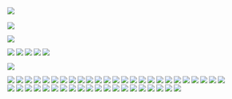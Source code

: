 ![](https://66.media.tumblr.com/0706932ad7140c8a444433ed0df6495e/915b1ddbd223692e-77/s500x750/05381faeb3e73c886ff4423382d981192f174a75.gifv)
---
![](https://www.animatedimages.org/data/media/436/animated-counter-image-0003.gif)

![](https://stryvemarketing.com/wp-content/uploads/2016/04/flamingline.gif)

![](https://img.userbars.be/userbars/8/41976.gif)
![](https://img.userbars.be/userbars/7/3151.jpg)
![](https://img.userbars.be/userbars/8/42106.gif)
![](https://img.userbars.be/userbars/8/51849.gif)
![](https://img.userbars.be/userbars/10/47464.gif)

![](https://stryvemarketing.com/wp-content/uploads/2016/04/welcome.gif)

![](https://images-wixmp-ed30a86b8c4ca887773594c2.wixmp.com/i/ecc4bc54-aa20-47d3-b080-4fd35a4a42e7/db4cl6q-95ff20b3-f7b9-4e6b-b86f-b6388441bc48.gif)
![](https://images-wixmp-ed30a86b8c4ca887773594c2.wixmp.com/i/c13b74f8-5efe-4da7-9b66-ea7bd129067f/dbmbgtw-b6dbc29c-0e9d-404c-b044-2d88eec938a4.gif)
![](https://images-wixmp-ed30a86b8c4ca887773594c2.wixmp.com/i/579a7b5d-7eee-4225-abea-32ab81fbe53d/dc9s8m2-e785303d-2d00-42ea-9ca9-889e1bd750f2.gif)
![](https://images-wixmp-ed30a86b8c4ca887773594c2.wixmp.com/f/62133b02-628f-479a-9f58-6bf21c6943af/dcqyswq-4dc20351-da3f-4f89-b11f-ce8cdda3d67f.png/v1/fill/w_99,h_56,strp/deltarune_03____stamp_by_toonytlme_dcqyswq-fullview.png?token=eyJ0eXAiOiJKV1QiLCJhbGciOiJIUzI1NiJ9.eyJzdWIiOiJ1cm46YXBwOiIsImlzcyI6InVybjphcHA6Iiwib2JqIjpbW3siaGVpZ2h0IjoiPD01NiIsInBhdGgiOiJcL2ZcLzYyMTMzYjAyLTYyOGYtNDc5YS05ZjU4LTZiZjIxYzY5NDNhZlwvZGNxeXN3cS00ZGMyMDM1MS1kYTNmLTRmODktYjExZi1jZThjZGRhM2Q2N2YucG5nIiwid2lkdGgiOiI8PTk5In1dXSwiYXVkIjpbInVybjpzZXJ2aWNlOmltYWdlLm9wZXJhdGlvbnMiXX0.-KJCanpL4Bf6Cqu7hrcqbAL0vHcDlTUlyovwAl7lr04)
![](https://images-wixmp-ed30a86b8c4ca887773594c2.wixmp.com/i/425ce689-235e-4cfa-af1c-9ce15f33b7d3/db69qd7-8e0858ec-f16e-4acb-96a0-a8fe9189d99b.gif)
![](https://images-wixmp-ed30a86b8c4ca887773594c2.wixmp.com/i/d17b2467-9577-427b-a91e-e87ef1a3e769/dab6pxm-b446b8ac-c5de-4449-baf5-fcd89f5fcb52.gif)
![](https://images-wixmp-ed30a86b8c4ca887773594c2.wixmp.com/i/a9be36d2-307f-44f3-9719-8a0958c360b9/dackvzv-4e9d1e61-9280-49e3-ad09-e0829d503d90.gif)
![](https://images-wixmp-ed30a86b8c4ca887773594c2.wixmp.com/i/2623f1ac-e8cb-4584-a8bd-53eaaf9eb183/db5x4pk-acc7406b-5aea-4dd0-a65d-2280b78615f5.gif)
![](https://images-wixmp-ed30a86b8c4ca887773594c2.wixmp.com/i/24ce2edd-5232-474d-89cd-9c02e7c3d9ea/db97vj9-f86be4e3-d45a-4082-a7ab-6b89adc85273.gif)
![](https://images-wixmp-ed30a86b8c4ca887773594c2.wixmp.com/i/a68971c0-f2e0-4ea7-9416-87e1b00e1672/d4orpp4-ce90374a-b468-4ee9-9a52-2245afcfe61a.gif)
![](https://images-wixmp-ed30a86b8c4ca887773594c2.wixmp.com/i/e0b22fa2-60af-40df-ad63-751d66b97a8a/d9mygjd-cf473375-7244-4d97-a006-5b2cde98d5d6.gif)
![](https://images-wixmp-ed30a86b8c4ca887773594c2.wixmp.com/i/c7c3d09a-d143-4965-98c2-9b0388369d3a/dbrc5u0-1ed4d46e-cfcf-4da8-946e-0b523b9dbd28.gif)
![](https://images-wixmp-ed30a86b8c4ca887773594c2.wixmp.com/f/0f86d918-28ec-4c53-8b3d-3f4d557c38d1/dbrorqo-feb52e98-92d7-45d4-ab4b-7da481964009.png/v1/fill/w_99,h_56,strp/aesthetic_stamp_by_kawaiistamps_dbrorqo-fullview.png?token=eyJ0eXAiOiJKV1QiLCJhbGciOiJIUzI1NiJ9.eyJzdWIiOiJ1cm46YXBwOiIsImlzcyI6InVybjphcHA6Iiwib2JqIjpbW3siaGVpZ2h0IjoiPD01NiIsInBhdGgiOiJcL2ZcLzBmODZkOTE4LTI4ZWMtNGM1My04YjNkLTNmNGQ1NTdjMzhkMVwvZGJyb3Jxby1mZWI1MmU5OC05MmQ3LTQ1ZDQtYWI0Yi03ZGE0ODE5NjQwMDkucG5nIiwid2lkdGgiOiI8PTk5In1dXSwiYXVkIjpbInVybjpzZXJ2aWNlOmltYWdlLm9wZXJhdGlvbnMiXX0.aTk9Ir4kTdpYZf1C1JS9elRTy0YSY9JRO0yhg3tgT3Y)
![](https://images-wixmp-ed30a86b8c4ca887773594c2.wixmp.com/f/248df0f2-e2be-4c13-9467-499a4d330ffb/dbccjsa-467ca948-2a56-46a4-a4c7-d10a8f44d888.png/v1/fill/w_99,h_56,strp/pancakes_stamp_by_aestheticstamps_dbccjsa-fullview.png?token=eyJ0eXAiOiJKV1QiLCJhbGciOiJIUzI1NiJ9.eyJzdWIiOiJ1cm46YXBwOiIsImlzcyI6InVybjphcHA6Iiwib2JqIjpbW3siaGVpZ2h0IjoiPD01NiIsInBhdGgiOiJcL2ZcLzI0OGRmMGYyLWUyYmUtNGMxMy05NDY3LTQ5OWE0ZDMzMGZmYlwvZGJjY2pzYS00NjdjYTk0OC0yYTU2LTQ2YTQtYTRjNy1kMTBhOGY0NGQ4ODgucG5nIiwid2lkdGgiOiI8PTk5In1dXSwiYXVkIjpbInVybjpzZXJ2aWNlOmltYWdlLm9wZXJhdGlvbnMiXX0.E00x-ZLe5V5t-HfAQE-IGf7vdnm7Ve_e_o92vTsQsPw)
![](https://images-wixmp-ed30a86b8c4ca887773594c2.wixmp.com/f/b295ad0a-0546-4b13-8e05-872debffadc8/dapmu3i-1435475a-6100-475d-a163-0e5d2bcb6eab.png/v1/fill/w_99,h_56,strp/wiiu_owner_stamp_by_jazzax_dapmu3i-fullview.png?token=eyJ0eXAiOiJKV1QiLCJhbGciOiJIUzI1NiJ9.eyJzdWIiOiJ1cm46YXBwOiIsImlzcyI6InVybjphcHA6Iiwib2JqIjpbW3siaGVpZ2h0IjoiPD01NiIsInBhdGgiOiJcL2ZcL2IyOTVhZDBhLTA1NDYtNGIxMy04ZTA1LTg3MmRlYmZmYWRjOFwvZGFwbXUzaS0xNDM1NDc1YS02MTAwLTQ3NWQtYTE2My0wZTVkMmJjYjZlYWIucG5nIiwid2lkdGgiOiI8PTk5In1dXSwiYXVkIjpbInVybjpzZXJ2aWNlOmltYWdlLm9wZXJhdGlvbnMiXX0.dXOIjflHTbP-VuOwHmvxXZDEtFJJn5rD-ax5ue42-bs)
![](https://images-wixmp-ed30a86b8c4ca887773594c2.wixmp.com/f/4c2080ca-0d3a-4251-83eb-597554e03f89/dciv4f2-4838780f-588e-419e-903a-14f2f7d3df64.png/v1/fill/w_99,h_56,strp/being_nice_is_fun_by_st4mps_dciv4f2-fullview.png?token=eyJ0eXAiOiJKV1QiLCJhbGciOiJIUzI1NiJ9.eyJzdWIiOiJ1cm46YXBwOiIsImlzcyI6InVybjphcHA6Iiwib2JqIjpbW3siaGVpZ2h0IjoiPD01NiIsInBhdGgiOiJcL2ZcLzRjMjA4MGNhLTBkM2EtNDI1MS04M2ViLTU5NzU1NGUwM2Y4OVwvZGNpdjRmMi00ODM4NzgwZi01ODhlLTQxOWUtOTAzYS0xNGYyZjdkM2RmNjQucG5nIiwid2lkdGgiOiI8PTk5In1dXSwiYXVkIjpbInVybjpzZXJ2aWNlOmltYWdlLm9wZXJhdGlvbnMiXX0.jgGTYH6_mZ4CkRLrE7OqyW44eeOhhNTBV95ONMix2EI)
![](https://images-wixmp-ed30a86b8c4ca887773594c2.wixmp.com/f/cf79e087-c4e0-406e-8eed-fc62e1142056/dbvx3a8-5e001d2e-c603-4ee8-84d2-57bf90c8a9a9.png/v1/fill/w_99,h_56,strp/glow_aesthetic_stamp_by_hematology_dbvx3a8-fullview.png?token=eyJ0eXAiOiJKV1QiLCJhbGciOiJIUzI1NiJ9.eyJzdWIiOiJ1cm46YXBwOiIsImlzcyI6InVybjphcHA6Iiwib2JqIjpbW3siaGVpZ2h0IjoiPD01NiIsInBhdGgiOiJcL2ZcL2NmNzllMDg3LWM0ZTAtNDA2ZS04ZWVkLWZjNjJlMTE0MjA1NlwvZGJ2eDNhOC01ZTAwMWQyZS1jNjAzLTRlZTgtODRkMi01N2JmOTBjOGE5YTkucG5nIiwid2lkdGgiOiI8PTk5In1dXSwiYXVkIjpbInVybjpzZXJ2aWNlOmltYWdlLm9wZXJhdGlvbnMiXX0.lz6IK4_EIPR5LzHGsRBq94_fIRrGzgH4J21qttiDcGY)
![](https://images-wixmp-ed30a86b8c4ca887773594c2.wixmp.com/i/5452ddc8-e60f-44ba-a322-71307bd77648/d3j53m1-5ba7375c-88cb-4baa-8a49-f47c2862b4ea.gif)
![](https://images-wixmp-ed30a86b8c4ca887773594c2.wixmp.com/f/248df0f2-e2be-4c13-9467-499a4d330ffb/d9nc38v-51cc0fe0-9a6a-4586-b17c-a3ba1d32b6cf.png/v1/fill/w_99,h_56,strp/kirby_stamp_3_by_aestheticstamps_d9nc38v-fullview.png?token=eyJ0eXAiOiJKV1QiLCJhbGciOiJIUzI1NiJ9.eyJzdWIiOiJ1cm46YXBwOiIsImlzcyI6InVybjphcHA6Iiwib2JqIjpbW3siaGVpZ2h0IjoiPD01NiIsInBhdGgiOiJcL2ZcLzI0OGRmMGYyLWUyYmUtNGMxMy05NDY3LTQ5OWE0ZDMzMGZmYlwvZDluYzM4di01MWNjMGZlMC05YTZhLTQ1ODYtYjE3Yy1hM2JhMWQzMmI2Y2YucG5nIiwid2lkdGgiOiI8PTk5In1dXSwiYXVkIjpbInVybjpzZXJ2aWNlOmltYWdlLm9wZXJhdGlvbnMiXX0.nJuAlqU6s3JdFV9tNuqFw-GwX2YlXCwbUr7e228jdcs)
![](https://images-wixmp-ed30a86b8c4ca887773594c2.wixmp.com/f/924f5731-80ab-49f0-bff5-34f68edcc666/dcvnwnn-7b13a106-ca6d-4163-98f2-4edfc1538828.png/v1/fill/w_99,h_63,strp/undertale____human_soul_stamp_kindness____f2u_by_the_noisemaker_dcvnwnn-fullview.png?token=eyJ0eXAiOiJKV1QiLCJhbGciOiJIUzI1NiJ9.eyJzdWIiOiJ1cm46YXBwOiIsImlzcyI6InVybjphcHA6Iiwib2JqIjpbW3siaGVpZ2h0IjoiPD02MyIsInBhdGgiOiJcL2ZcLzkyNGY1NzMxLTgwYWItNDlmMC1iZmY1LTM0ZjY4ZWRjYzY2NlwvZGN2bndubi03YjEzYTEwNi1jYTZkLTQxNjMtOThmMi00ZWRmYzE1Mzg4MjgucG5nIiwid2lkdGgiOiI8PTk5In1dXSwiYXVkIjpbInVybjpzZXJ2aWNlOmltYWdlLm9wZXJhdGlvbnMiXX0.iKSO8Rv7xd9EQP0Ju9kB8wporpsA7bQxLHS7qIzGgh4)
![](https://images-wixmp-ed30a86b8c4ca887773594c2.wixmp.com/f/b8e1738b-f255-42d0-aa82-2b6e95da3a11/daq81hi-d5300cc8-fbdc-4b4d-b193-1facaefba194.png/v1/fill/w_99,h_55,q_80,strp/i_wanted_to_make_a_stamp_by_rottendickcheese_daq81hi-fullview.jpg?token=eyJ0eXAiOiJKV1QiLCJhbGciOiJIUzI1NiJ9.eyJzdWIiOiJ1cm46YXBwOiIsImlzcyI6InVybjphcHA6Iiwib2JqIjpbW3siaGVpZ2h0IjoiPD01NSIsInBhdGgiOiJcL2ZcL2I4ZTE3MzhiLWYyNTUtNDJkMC1hYTgyLTJiNmU5NWRhM2ExMVwvZGFxODFoaS1kNTMwMGNjOC1mYmRjLTRiNGQtYjE5My0xZmFjYWVmYmExOTQucG5nIiwid2lkdGgiOiI8PTk5In1dXSwiYXVkIjpbInVybjpzZXJ2aWNlOmltYWdlLm9wZXJhdGlvbnMiXX0.XR7mTgEloCFNOYzhO7ZCdxOT5a_GqWt-MulrGQ1hHms)
![](https://images-wixmp-ed30a86b8c4ca887773594c2.wixmp.com/f/cc5a3385-8338-4dc1-8b35-f296be2b26fd/dccgo1c-49546f14-678d-4259-a5c2-ec5599b53677.png/v1/fill/w_99,h_56,q_80,strp/stamp_03_by_xbatgirl_dccgo1c-fullview.jpg?token=eyJ0eXAiOiJKV1QiLCJhbGciOiJIUzI1NiJ9.eyJzdWIiOiJ1cm46YXBwOiIsImlzcyI6InVybjphcHA6Iiwib2JqIjpbW3siaGVpZ2h0IjoiPD01NiIsInBhdGgiOiJcL2ZcL2NjNWEzMzg1LTgzMzgtNGRjMS04YjM1LWYyOTZiZTJiMjZmZFwvZGNjZ28xYy00OTU0NmYxNC02NzhkLTQyNTktYTVjMi1lYzU1OTliNTM2NzcucG5nIiwid2lkdGgiOiI8PTk5In1dXSwiYXVkIjpbInVybjpzZXJ2aWNlOmltYWdlLm9wZXJhdGlvbnMiXX0.ey67xSU5c-SjKe_65ndIf2291iprzjE_8L2TRwrgO4I)
![](https://images-wixmp-ed30a86b8c4ca887773594c2.wixmp.com/f/7714c4cf-6260-4fce-bb57-7ab0b46d8598/dbrp0xv-f1e895a0-fc3f-4810-9357-c0f124aa487b.png/v1/fill/w_99,h_56,strp/my_sweet_piano_by_phlogistinator_dbrp0xv-fullview.png?token=eyJ0eXAiOiJKV1QiLCJhbGciOiJIUzI1NiJ9.eyJzdWIiOiJ1cm46YXBwOiIsImlzcyI6InVybjphcHA6Iiwib2JqIjpbW3siaGVpZ2h0IjoiPD01NiIsInBhdGgiOiJcL2ZcLzc3MTRjNGNmLTYyNjAtNGZjZS1iYjU3LTdhYjBiNDZkODU5OFwvZGJycDB4di1mMWU4OTVhMC1mYzNmLTQ4MTAtOTM1Ny1jMGYxMjRhYTQ4N2IucG5nIiwid2lkdGgiOiI8PTk5In1dXSwiYXVkIjpbInVybjpzZXJ2aWNlOmltYWdlLm9wZXJhdGlvbnMiXX0.5-h7hvTo9M4-O-nhCTHSQ42vQ0bZsNZGEEREgIgE-10)
![](https://images-wixmp-ed30a86b8c4ca887773594c2.wixmp.com/f/92452339-bac9-47bb-99f4-b53432a5d515/dcq8z3o-fc78a8d2-c3af-4ec9-ab4d-c3e50e05e0be.png/v1/fill/w_99,h_56,strp/sanrio_by_glitterzipper_dcq8z3o-fullview.png?token=eyJ0eXAiOiJKV1QiLCJhbGciOiJIUzI1NiJ9.eyJzdWIiOiJ1cm46YXBwOiIsImlzcyI6InVybjphcHA6Iiwib2JqIjpbW3siaGVpZ2h0IjoiPD01NiIsInBhdGgiOiJcL2ZcLzkyNDUyMzM5LWJhYzktNDdiYi05OWY0LWI1MzQzMmE1ZDUxNVwvZGNxOHozby1mYzc4YThkMi1jM2FmLTRlYzktYWI0ZC1jM2U1MGUwNWUwYmUucG5nIiwid2lkdGgiOiI8PTk5In1dXSwiYXVkIjpbInVybjpzZXJ2aWNlOmltYWdlLm9wZXJhdGlvbnMiXX0.rNdAg-sxNO2nhz0cQNEURee_5nwpTUJvP6DmafJmMIY)
![](https://images-wixmp-ed30a86b8c4ca887773594c2.wixmp.com/f/92452339-bac9-47bb-99f4-b53432a5d515/dcq8zzq-5962ccff-a6fc-4976-b569-f34ce0457804.png/v1/fill/w_99,h_56,strp/acnl_by_glitterzipper_dcq8zzq-fullview.png?token=eyJ0eXAiOiJKV1QiLCJhbGciOiJIUzI1NiJ9.eyJzdWIiOiJ1cm46YXBwOiIsImlzcyI6InVybjphcHA6Iiwib2JqIjpbW3siaGVpZ2h0IjoiPD01NiIsInBhdGgiOiJcL2ZcLzkyNDUyMzM5LWJhYzktNDdiYi05OWY0LWI1MzQzMmE1ZDUxNVwvZGNxOHp6cS01OTYyY2NmZi1hNmZjLTQ5NzYtYjU2OS1mMzRjZTA0NTc4MDQucG5nIiwid2lkdGgiOiI8PTk5In1dXSwiYXVkIjpbInVybjpzZXJ2aWNlOmltYWdlLm9wZXJhdGlvbnMiXX0.d-H-r0mB_1Y-OPIhxZ3IN5_irMFapbTD6vei88T2sJ8)
![](https://images-wixmp-ed30a86b8c4ca887773594c2.wixmp.com/f/b295ad0a-0546-4b13-8e05-872debffadc8/dapmu28-ff011c9d-5ac1-4dae-9876-f63442d00f0b.png/v1/fill/w_99,h_56,strp/gameboy_advance_owner_stamp_by_jazzax_dapmu28-fullview.png?token=eyJ0eXAiOiJKV1QiLCJhbGciOiJIUzI1NiJ9.eyJzdWIiOiJ1cm46YXBwOiIsImlzcyI6InVybjphcHA6Iiwib2JqIjpbW3siaGVpZ2h0IjoiPD01NiIsInBhdGgiOiJcL2ZcL2IyOTVhZDBhLTA1NDYtNGIxMy04ZTA1LTg3MmRlYmZmYWRjOFwvZGFwbXUyOC1mZjAxMWM5ZC01YWMxLTRkYWUtOTg3Ni1mNjM0NDJkMDBmMGIucG5nIiwid2lkdGgiOiI8PTk5In1dXSwiYXVkIjpbInVybjpzZXJ2aWNlOmltYWdlLm9wZXJhdGlvbnMiXX0.19wNhik-DbZSu3bNwzkZZ7ZALaq-3oucCwheM6j4K2Q)
![](https://images-wixmp-ed30a86b8c4ca887773594c2.wixmp.com/f/1f733f36-2d53-4b01-a2bd-fbe3266416cf/daekjwb-9568729e-e437-4ee6-bb20-e3b940d1cdf6.png/v1/fill/w_99,h_56,strp/vintage_dr_pepper_stamp_by_undeadsolaris_daekjwb-fullview.png?token=eyJ0eXAiOiJKV1QiLCJhbGciOiJIUzI1NiJ9.eyJzdWIiOiJ1cm46YXBwOiIsImlzcyI6InVybjphcHA6Iiwib2JqIjpbW3siaGVpZ2h0IjoiPD01NiIsInBhdGgiOiJcL2ZcLzFmNzMzZjM2LTJkNTMtNGIwMS1hMmJkLWZiZTMyNjY0MTZjZlwvZGFla2p3Yi05NTY4NzI5ZS1lNDM3LTRlZTYtYmIyMC1lM2I5NDBkMWNkZjYucG5nIiwid2lkdGgiOiI8PTk5In1dXSwiYXVkIjpbInVybjpzZXJ2aWNlOmltYWdlLm9wZXJhdGlvbnMiXX0.tSJ21f08VmVIuOZPc9JWuq922kmWB0viseJt5Ft7Z7E)
![](https://images-wixmp-ed30a86b8c4ca887773594c2.wixmp.com/f/5e3500d6-8cf6-4863-9a5f-7fa21a0d7674/dacgv80-3094bf76-5970-4e9a-aada-910b15509d7e.png/v1/fill/w_99,h_56,strp/004_by_asthtc_dacgv80-fullview.png?token=eyJ0eXAiOiJKV1QiLCJhbGciOiJIUzI1NiJ9.eyJzdWIiOiJ1cm46YXBwOiIsImlzcyI6InVybjphcHA6Iiwib2JqIjpbW3siaGVpZ2h0IjoiPD01NiIsInBhdGgiOiJcL2ZcLzVlMzUwMGQ2LThjZjYtNDg2My05YTVmLTdmYTIxYTBkNzY3NFwvZGFjZ3Y4MC0zMDk0YmY3Ni01OTcwLTRlOWEtYWFkYS05MTBiMTU1MDlkN2UucG5nIiwid2lkdGgiOiI8PTk5In1dXSwiYXVkIjpbInVybjpzZXJ2aWNlOmltYWdlLm9wZXJhdGlvbnMiXX0.z-HBfmsHKD9O1tWQDDqqw0a0ASlGCDsfmnCozH3nAe8)
![](https://images-wixmp-ed30a86b8c4ca887773594c2.wixmp.com/f/6ff97c3e-17aa-4382-83e2-e6e83a0670e1/dcflhzr-64f831af-aa62-4cbe-84a1-649e4383a965.png/v1/fill/w_99,h_55,q_80,strp/_stamp__what_s_with_all_the_hate_towards_fortnite__by_hudicmark219_dcflhzr-fullview.jpg?token=eyJ0eXAiOiJKV1QiLCJhbGciOiJIUzI1NiJ9.eyJzdWIiOiJ1cm46YXBwOiIsImlzcyI6InVybjphcHA6Iiwib2JqIjpbW3siaGVpZ2h0IjoiPD01NSIsInBhdGgiOiJcL2ZcLzZmZjk3YzNlLTE3YWEtNDM4Mi04M2UyLWU2ZTgzYTA2NzBlMVwvZGNmbGh6ci02NGY4MzFhZi1hYTYyLTRjYmUtODRhMS02NDllNDM4M2E5NjUucG5nIiwid2lkdGgiOiI8PTk5In1dXSwiYXVkIjpbInVybjpzZXJ2aWNlOmltYWdlLm9wZXJhdGlvbnMiXX0.X8duDw4SMI8USDMVRywewH-Yv88Um20Wf2nvGeWTG4Y)
![](https://images-wixmp-ed30a86b8c4ca887773594c2.wixmp.com/f/5acc7e13-609e-492a-b5a5-510ae7b8c188/dduyv6s-157e3216-58b4-4317-bd24-e80522de3ada.gif?token=eyJ0eXAiOiJKV1QiLCJhbGciOiJIUzI1NiJ9.eyJzdWIiOiJ1cm46YXBwOiIsImlzcyI6InVybjphcHA6Iiwib2JqIjpbW3sicGF0aCI6IlwvZlwvNWFjYzdlMTMtNjA5ZS00OTJhLWI1YTUtNTEwYWU3YjhjMTg4XC9kZHV5djZzLTE1N2UzMjE2LTU4YjQtNDMxNy1iZDI0LWU4MDUyMmRlM2FkYS5naWYifV1dLCJhdWQiOlsidXJuOnNlcnZpY2U6ZmlsZS5kb3dubG9hZCJdfQ.7bpNf5IWFF9ykj8u8zzrd3W9ce58k5Pd_JVYUNsfu7Q)
![](https://images-wixmp-ed30a86b8c4ca887773594c2.wixmp.com/i/c8268b29-51ba-484f-a0c6-4e35e8837eb0/dcey6p3-4a3b229f-cc85-4646-a450-0263a57a346b.gif)
![](https://images-wixmp-ed30a86b8c4ca887773594c2.wixmp.com/f/8e79db37-b015-4152-99a7-c60b9787ac0c/dc63nfi-e98ddfb8-1cf4-46f5-aa91-d49c38de4dde.png/v1/fill/w_99,h_56,strp/moe_shop_stamp_by_stratosqueer_dc63nfi-fullview.png?token=eyJ0eXAiOiJKV1QiLCJhbGciOiJIUzI1NiJ9.eyJzdWIiOiJ1cm46YXBwOiIsImlzcyI6InVybjphcHA6Iiwib2JqIjpbW3siaGVpZ2h0IjoiPD01NiIsInBhdGgiOiJcL2ZcLzhlNzlkYjM3LWIwMTUtNDE1Mi05OWE3LWM2MGI5Nzg3YWMwY1wvZGM2M25maS1lOThkZGZiOC0xY2Y0LTQ2ZjUtYWE5MS1kNDljMzhkZTRkZGUucG5nIiwid2lkdGgiOiI8PTk5In1dXSwiYXVkIjpbInVybjpzZXJ2aWNlOmltYWdlLm9wZXJhdGlvbnMiXX0.--gsNNz_CSHrTwkxLfkl5_LNQx7-afg-VbjUmMaT30E)
![](https://images-wixmp-ed30a86b8c4ca887773594c2.wixmp.com/f/6f096506-77f1-43ad-8c4f-79bc935a9289/dbhy6ny-3076e4af-d08b-46b7-a234-5a84917a551a.gif?token=eyJ0eXAiOiJKV1QiLCJhbGciOiJIUzI1NiJ9.eyJzdWIiOiJ1cm46YXBwOiIsImlzcyI6InVybjphcHA6Iiwib2JqIjpbW3sicGF0aCI6IlwvZlwvNmYwOTY1MDYtNzdmMS00M2FkLThjNGYtNzliYzkzNWE5Mjg5XC9kYmh5Nm55LTMwNzZlNGFmLWQwOGItNDZiNy1hMjM0LTVhODQ5MTdhNTUxYS5naWYifV1dLCJhdWQiOlsidXJuOnNlcnZpY2U6ZmlsZS5kb3dubG9hZCJdfQ.7eH8ImuXgrby5jepZTCeOi-PsOK9i7OushFasZn34wo)
![](https://images-wixmp-ed30a86b8c4ca887773594c2.wixmp.com/f/7ac2ca68-3fb1-4d17-b066-24d303048e22/dc05t7o-0d7f1787-5f8f-435a-819b-b2105ba0b8b1.gif?token=eyJ0eXAiOiJKV1QiLCJhbGciOiJIUzI1NiJ9.eyJzdWIiOiJ1cm46YXBwOiIsImlzcyI6InVybjphcHA6Iiwib2JqIjpbW3sicGF0aCI6IlwvZlwvN2FjMmNhNjgtM2ZiMS00ZDE3LWIwNjYtMjRkMzAzMDQ4ZTIyXC9kYzA1dDdvLTBkN2YxNzg3LTVmOGYtNDM1YS04MTliLWIyMTA1YmEwYjhiMS5naWYifV1dLCJhdWQiOlsidXJuOnNlcnZpY2U6ZmlsZS5kb3dubG9hZCJdfQ.h3JcKdRXq2L3w3tlDf4MHWgsJAmWlTMIcQy34TeHXU4)
![](https://images-wixmp-ed30a86b8c4ca887773594c2.wixmp.com/f/47828795-8df5-440e-8f7e-55b7005b3a09/dbghs0b-85be7feb-564b-41a2-bd01-8f236a0c90d9.png/v1/fill/w_99,h_56,strp/tsumugi_shirogane_anthology_stamp_by_kaokoko_dbghs0b-fullview.png?token=eyJ0eXAiOiJKV1QiLCJhbGciOiJIUzI1NiJ9.eyJzdWIiOiJ1cm46YXBwOiIsImlzcyI6InVybjphcHA6Iiwib2JqIjpbW3siaGVpZ2h0IjoiPD01NiIsInBhdGgiOiJcL2ZcLzQ3ODI4Nzk1LThkZjUtNDQwZS04ZjdlLTU1YjcwMDViM2EwOVwvZGJnaHMwYi04NWJlN2ZlYi01NjRiLTQxYTItYmQwMS04ZjIzNmEwYzkwZDkucG5nIiwid2lkdGgiOiI8PTk5In1dXSwiYXVkIjpbInVybjpzZXJ2aWNlOmltYWdlLm9wZXJhdGlvbnMiXX0.ci7YvqYIpLCYj0BAAJfRBdRLJRTY-Ml5oh14HHJ3K8w)
![](https://images-wixmp-ed30a86b8c4ca887773594c2.wixmp.com/f/7714c4cf-6260-4fce-bb57-7ab0b46d8598/dci5p63-1d19d07b-ad20-43af-952d-23a57749b840.png/v1/fill/w_99,h_56,strp/anime_doll_by_phlogistinator_dci5p63-fullview.png?token=eyJ0eXAiOiJKV1QiLCJhbGciOiJIUzI1NiJ9.eyJzdWIiOiJ1cm46YXBwOiIsImlzcyI6InVybjphcHA6Iiwib2JqIjpbW3siaGVpZ2h0IjoiPD01NiIsInBhdGgiOiJcL2ZcLzc3MTRjNGNmLTYyNjAtNGZjZS1iYjU3LTdhYjBiNDZkODU5OFwvZGNpNXA2My0xZDE5ZDA3Yi1hZDIwLTQzYWYtOTUyZC0yM2E1Nzc0OWI4NDAucG5nIiwid2lkdGgiOiI8PTk5In1dXSwiYXVkIjpbInVybjpzZXJ2aWNlOmltYWdlLm9wZXJhdGlvbnMiXX0.EMz-0OIqV1Cu-aopePYucb9HVz7Jc3Yws8T9GJFzmxU)
![](https://images-wixmp-ed30a86b8c4ca887773594c2.wixmp.com/f/7f846d04-7ca5-4946-83a0-8f89796bc05c/da4ij77-fa0b22fc-90be-4de2-ad20-d165f7b469c2.png?token=eyJ0eXAiOiJKV1QiLCJhbGciOiJIUzI1NiJ9.eyJzdWIiOiJ1cm46YXBwOiIsImlzcyI6InVybjphcHA6Iiwib2JqIjpbW3sicGF0aCI6IlwvZlwvN2Y4NDZkMDQtN2NhNS00OTQ2LTgzYTAtOGY4OTc5NmJjMDVjXC9kYTRpajc3LWZhMGIyMmZjLTkwYmUtNGRlMi1hZDIwLWQxNjVmN2I0NjljMi5wbmcifV1dLCJhdWQiOlsidXJuOnNlcnZpY2U6ZmlsZS5kb3dubG9hZCJdfQ.lxEgEx2fsxDMp6ln-Dc6utDPMWRl6B42HmCW5TwxSRk)
![](https://images-wixmp-ed30a86b8c4ca887773594c2.wixmp.com/f/7c3556f3-fba5-4b16-a763-0f5de4089709/d7zb3fy-388556c6-fea1-4731-84e1-49c7efbc94b6.gif?token=eyJ0eXAiOiJKV1QiLCJhbGciOiJIUzI1NiJ9.eyJzdWIiOiJ1cm46YXBwOiIsImlzcyI6InVybjphcHA6Iiwib2JqIjpbW3sicGF0aCI6IlwvZlwvN2MzNTU2ZjMtZmJhNS00YjE2LWE3NjMtMGY1ZGU0MDg5NzA5XC9kN3piM2Z5LTM4ODU1NmM2LWZlYTEtNDczMS04NGUxLTQ5YzdlZmJjOTRiNi5naWYifV1dLCJhdWQiOlsidXJuOnNlcnZpY2U6ZmlsZS5kb3dubG9hZCJdfQ.Ps0ORCSzdLURdmC3elnTWc4okUhbk1Mksr41exQOaqg)
![](https://images-wixmp-ed30a86b8c4ca887773594c2.wixmp.com/f/1e7923d9-4740-4746-8a39-2e8f3d87ad3b/dau0txn-75af8827-03a6-414b-97f6-0c030442042e.gif?token=eyJ0eXAiOiJKV1QiLCJhbGciOiJIUzI1NiJ9.eyJzdWIiOiJ1cm46YXBwOiIsImlzcyI6InVybjphcHA6Iiwib2JqIjpbW3sicGF0aCI6IlwvZlwvMWU3OTIzZDktNDc0MC00NzQ2LThhMzktMmU4ZjNkODdhZDNiXC9kYXUwdHhuLTc1YWY4ODI3LTAzYTYtNDE0Yi05N2Y2LTBjMDMwNDQyMDQyZS5naWYifV1dLCJhdWQiOlsidXJuOnNlcnZpY2U6ZmlsZS5kb3dubG9hZCJdfQ.JvFNbjhGKht1Ma-O7RGQcc2uzy3qWVdBizbmUotHVGw)
![](https://images-wixmp-ed30a86b8c4ca887773594c2.wixmp.com/f/c2d0520a-f212-4662-9f14-1974ec072aff/d8mi3bp-c1251a79-c54c-4c76-b213-e82b98504207.png?token=eyJ0eXAiOiJKV1QiLCJhbGciOiJIUzI1NiJ9.eyJzdWIiOiJ1cm46YXBwOiIsImlzcyI6InVybjphcHA6Iiwib2JqIjpbW3sicGF0aCI6IlwvZlwvYzJkMDUyMGEtZjIxMi00NjYyLTlmMTQtMTk3NGVjMDcyYWZmXC9kOG1pM2JwLWMxMjUxYTc5LWM1NGMtNGM3Ni1iMjEzLWU4MmI5ODUwNDIwNy5wbmcifV1dLCJhdWQiOlsidXJuOnNlcnZpY2U6ZmlsZS5kb3dubG9hZCJdfQ.Kpg9Fie4owDvecSvGWICbM5Dj0F_njeT1gdcPa-V5Yc)
![](https://images-wixmp-ed30a86b8c4ca887773594c2.wixmp.com/f/9865a25b-3dcf-4076-ad61-b1e7a6a31980/daeu4rp-e646090f-55d0-4324-a2ec-994b97a5b639.gif?token=eyJ0eXAiOiJKV1QiLCJhbGciOiJIUzI1NiJ9.eyJzdWIiOiJ1cm46YXBwOiIsImlzcyI6InVybjphcHA6Iiwib2JqIjpbW3sicGF0aCI6IlwvZlwvOTg2NWEyNWItM2RjZi00MDc2LWFkNjEtYjFlN2E2YTMxOTgwXC9kYWV1NHJwLWU2NDYwOTBmLTU1ZDAtNDMyNC1hMmVjLTk5NGI5N2E1YjYzOS5naWYifV1dLCJhdWQiOlsidXJuOnNlcnZpY2U6ZmlsZS5kb3dubG9hZCJdfQ.MLwuc_2hSKyTPteku9nRxXpUFIvO2omxeDO2vltoeHQ)
![](https://images-wixmp-ed30a86b8c4ca887773594c2.wixmp.com/f/12314dec-c44b-4aa6-8226-4e20b5b18544/daevv73-c676fff0-3f34-4bcf-9d12-2ab2c8d3819b.png?token=eyJ0eXAiOiJKV1QiLCJhbGciOiJIUzI1NiJ9.eyJzdWIiOiJ1cm46YXBwOiIsImlzcyI6InVybjphcHA6Iiwib2JqIjpbW3sicGF0aCI6IlwvZlwvMTIzMTRkZWMtYzQ0Yi00YWE2LTgyMjYtNGUyMGI1YjE4NTQ0XC9kYWV2djczLWM2NzZmZmYwLTNmMzQtNGJjZi05ZDEyLTJhYjJjOGQzODE5Yi5wbmcifV1dLCJhdWQiOlsidXJuOnNlcnZpY2U6ZmlsZS5kb3dubG9hZCJdfQ.QKRJ6ty_GW83XnZZHu7UM1k7gY7o3rHnLTwta45DhD4)
![](https://images-wixmp-ed30a86b8c4ca887773594c2.wixmp.com/f/9865a25b-3dcf-4076-ad61-b1e7a6a31980/dab61ex-2f2b69e6-7850-4de2-97e5-93b0a66c9199.gif?token=eyJ0eXAiOiJKV1QiLCJhbGciOiJIUzI1NiJ9.eyJzdWIiOiJ1cm46YXBwOiIsImlzcyI6InVybjphcHA6Iiwib2JqIjpbW3sicGF0aCI6IlwvZlwvOTg2NWEyNWItM2RjZi00MDc2LWFkNjEtYjFlN2E2YTMxOTgwXC9kYWI2MWV4LTJmMmI2OWU2LTc4NTAtNGRlMi05N2U1LTkzYjBhNjZjOTE5OS5naWYifV1dLCJhdWQiOlsidXJuOnNlcnZpY2U6ZmlsZS5kb3dubG9hZCJdfQ.bjg4yz0scN-YoZZUeN5WoFoEiYf81AuvWZPi47CIFY8)
![](https://images-wixmp-ed30a86b8c4ca887773594c2.wixmp.com/f/9865a25b-3dcf-4076-ad61-b1e7a6a31980/dabpzus-7acda3d3-5bcf-40ee-b2f3-e9390d2e1536.gif?token=eyJ0eXAiOiJKV1QiLCJhbGciOiJIUzI1NiJ9.eyJzdWIiOiJ1cm46YXBwOiIsImlzcyI6InVybjphcHA6Iiwib2JqIjpbW3sicGF0aCI6IlwvZlwvOTg2NWEyNWItM2RjZi00MDc2LWFkNjEtYjFlN2E2YTMxOTgwXC9kYWJwenVzLTdhY2RhM2QzLTViY2YtNDBlZS1iMmYzLWU5MzkwZDJlMTUzNi5naWYifV1dLCJhdWQiOlsidXJuOnNlcnZpY2U6ZmlsZS5kb3dubG9hZCJdfQ.PLTwZsgSsGL3hpFz2ceJSTVFSec9pvxBT1-RMr147HI)
![](https://images-wixmp-ed30a86b8c4ca887773594c2.wixmp.com/f/9865a25b-3dcf-4076-ad61-b1e7a6a31980/dadu22h-65c8a6ee-71a3-4ca1-acc0-df8079fe8199.gif?token=eyJ0eXAiOiJKV1QiLCJhbGciOiJIUzI1NiJ9.eyJzdWIiOiJ1cm46YXBwOiIsImlzcyI6InVybjphcHA6Iiwib2JqIjpbW3sicGF0aCI6IlwvZlwvOTg2NWEyNWItM2RjZi00MDc2LWFkNjEtYjFlN2E2YTMxOTgwXC9kYWR1MjJoLTY1YzhhNmVlLTcxYTMtNGNhMS1hY2MwLWRmODA3OWZlODE5OS5naWYifV1dLCJhdWQiOlsidXJuOnNlcnZpY2U6ZmlsZS5kb3dubG9hZCJdfQ.Ktr6kCI0F18M-6g6PdtQWpzXM89V4gVWTOsMy672xJg)
